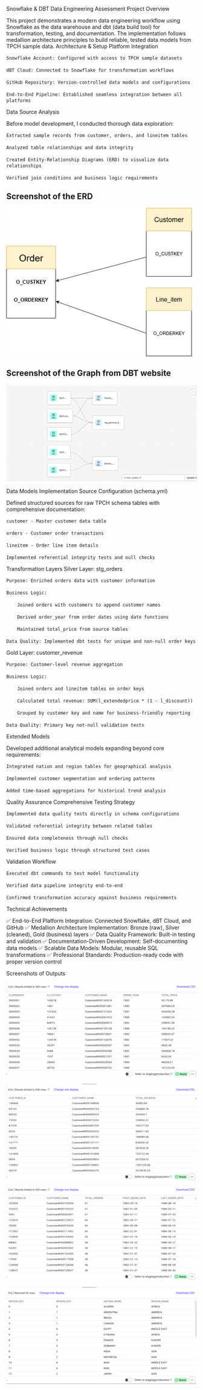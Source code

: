 Snowflake & DBT Data Engineering Assessment
Project Overview

This project demonstrates a modern data engineering workflow using Snowflake as the data warehouse and dbt (data build tool) for transformation, testing, and documentation. The implementation follows medallion architecture principles to build reliable, tested data models from TPCH sample data.
Architecture & Setup
Platform Integration

    Snowflake Account: Configured with access to TPCH sample datasets

    dBT Cloud: Connected to Snowflake for transformation workflows

    GitHub Repository: Version-controlled data models and configurations

    End-to-End Pipeline: Established seamless integration between all platforms

Data Source Analysis

Before model development, I conducted thorough data exploration:

    Extracted sample records from customer, orders, and lineitem tables

    Analyzed table relationships and data integrity

    Created Entity-Relationship Diagrams (ERD) to visualize data relationships

    Verified join conditions and business logic requirements

## Screenshot of the ERD
![ERD Screenshot](tests/images/Schema_screenshot.png)

## Screenshot of the Graph from DBT website
![Graph Screenshot](tests/images/Graph_screenshot.png)

Data Models Implementation
Source Configuration (schema.yml)

Defined structured sources for raw TPCH schema tables with comprehensive documentation:

    customer - Master customer data table

    orders - Customer order transactions

    lineitem - Order line item details

    Implemented referential integrity tests and null checks

Transformation Layers
Silver Layer: stg_orders

    Purpose: Enriched orders data with customer information

    Business Logic:

        Joined orders with customers to append customer names

        Derived order_year from order dates using date functions

        Maintained total_price from source tables

    Data Quality: Implemented dbt tests for unique and non-null order keys

Gold Layer: customer_revenue

    Purpose: Customer-level revenue aggregation

    Business Logic:

        Joined orders and lineitem tables on order keys

        Calculated total revenue: SUM(l_extendedprice * (1 - l_discount))

        Grouped by customer key and name for business-friendly reporting

    Data Quality: Primary key not-null validation tests

Extended Models

Developed additional analytical models expanding beyond core requirements:

    Integrated nation and region tables for geographical analysis

    Implemented customer segmentation and ordering patterns

    Added time-based aggregations for historical trend analysis

Quality Assurance
Comprehensive Testing Strategy

    Implemented data quality tests directly in schema configurations

    Validated referential integrity between related tables

    Ensured data completeness through null checks

    Verified business logic through structured test cases

Validation Workflow

    Executed dbt commands to test model functionality

    Verified data pipeline integrity end-to-end

    Confirmed transformation accuracy against business requirements

Technical Achievements

✅ End-to-End Platform Integration: Connected Snowflake, dBT Cloud, and GitHub
✅ Medallion Architecture Implementation: Bronze (raw), Silver (cleaned), Gold (business) layers
✅ Data Quality Framework: Built-in testing and validation
✅ Documentation-Driven Development: Self-documenting data models
✅ Scalable Data Models: Modular, reusable SQL transformations
✅ Professional Standards: Production-ready code with proper version control

Screenshots of Outputs

![First Output](tests/images/output1.png)

![Second Output](tests/images/output2.png)

![Third Output](tests/images/output3.png)

![Last Output](tests/images/output4.png)
